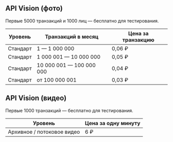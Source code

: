 ## API Vision (фото)

<info>

Первые 5000 транзакций и 1000 лиц — бесплатно для тестирования.

</info>

| Уровень        | Транзакций в месяц | Цена за транзакцию |
|----------------|--------------------|--------------------|
| Стандарт       | 1 — 1 000 000              | 0,06 ₽     |
| Стандарт       | 1 000 001 — 10 000 000     | 0,05 ₽     |
| Стандарт       | 10 000 001 — 100 000 000   | 0,04 ₽     |
| Стандарт       | от 100 000 001             | 0,03 ₽     |

## API Vision (видео)

<info>

Первые 1000 транзакций — бесплатно для тестирования.

</info>

|Уровень|Цена за одну минуту|
|--- |--- |
|Архивное / потоковое видео|6 ₽|
